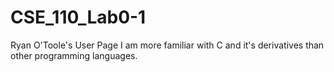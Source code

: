 # CSE_110_Lab0-1
Ryan O'Toole's User Page
I am more familiar with C and it's derivatives than other programming languages.